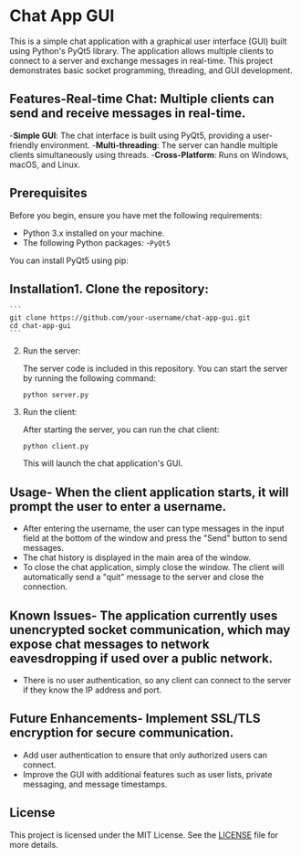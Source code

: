 # Chat App GUI

This is a simple chat application with a graphical user interface (GUI) built using Python's PyQt5 library. The application allows multiple clients to connect to a server and exchange messages in real-time. This project demonstrates basic socket programming, threading, and GUI development.

## Features-**Real-time Chat**: Multiple clients can send and receive messages in real-time.
-**Simple GUI**: The chat interface is built using PyQt5, providing a user-friendly environment.
-**Multi-threading**: The server can handle multiple clients simultaneously using threads.
-**Cross-Platform**: Runs on Windows, macOS, and Linux.

## Prerequisites

Before you begin, ensure you have met the following requirements:

- Python 3.x installed on your machine.
- The following Python packages:
  -`PyQt5`

You can install PyQt5 using pip:

## Installation1. Clone the repository:

    ```
    git clone https://github.com/your-username/chat-app-gui.git
    cd chat-app-gui
    ```
2. Run the server:

    The server code is included in this repository. You can start the server by running the following command:
    ```
    python server.py
    ```
3. Run the client:

    After starting the server, you can run the chat client:
    ```
    python client.py
    ```
    This will launch the chat application's GUI.
## Usage- When the client application starts, it will prompt the user to enter a username.
- After entering the username, the user can type messages in the input field at the bottom of the window and press the "Send" button to send messages.
- The chat history is displayed in the main area of the window.
- To close the chat application, simply close the window. The client will automatically send a "quit" message to the server and close the connection.

## Known Issues- The application currently uses unencrypted socket communication, which may expose chat messages to network eavesdropping if used over a public network.
- There is no user authentication, so any client can connect to the server if they know the IP address and port.

## Future Enhancements- Implement SSL/TLS encryption for secure communication.
- Add user authentication to ensure that only authorized users can connect.
- Improve the GUI with additional features such as user lists, private messaging, and message timestamps.

## License

This project is licensed under the MIT License. See the [LICENSE](LICENSE) file for more details.
